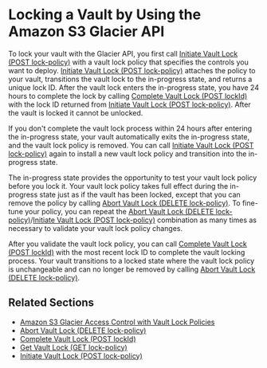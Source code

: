 # Locking a Vault by Using the Amazon S3 Glacier API<a name="vault-lock-how-to-api"></a>

To lock your vault with the Glacier API, you first call [Initiate Vault Lock \(POST lock\-policy\)](api-InitiateVaultLock.md) with a vault lock policy that specifies the controls you want to deploy\. [Initiate Vault Lock \(POST lock\-policy\)](api-InitiateVaultLock.md) attaches the policy to your vault, transitions the vault lock to the in\-progress state, and returns a unique lock ID\. After the vault lock enters the in\-progress state, you have 24 hours to complete the lock by calling [Complete Vault Lock \(POST lockId\)](api-CompleteVaultLock.md) with the lock ID returned from [Initiate Vault Lock \(POST lock\-policy\)](api-InitiateVaultLock.md)\. After the vault is locked it cannot be unlocked\.

 If you don't complete the vault lock process within 24 hours after entering the in\-progress state, your vault automatically exits the in\-progress state, and the vault lock policy is removed\. You can call [Initiate Vault Lock \(POST lock\-policy\)](api-InitiateVaultLock.md) again to install a new vault lock policy and transition into the in\-progress state\.

 The in\-progress state provides the opportunity to test your vault lock policy before you lock it\. Your vault lock policy takes full effect during the in\-progress state just as if the vault has been locked, except that you can remove the policy by calling [Abort Vault Lock \(DELETE lock\-policy\)](api-AbortVaultLock.md)\. To fine\-tune your policy, you can repeat the [Abort Vault Lock \(DELETE lock\-policy\)](api-AbortVaultLock.md)/[Initiate Vault Lock \(POST lock\-policy\)](api-InitiateVaultLock.md) combination as many times as necessary to validate your vault lock policy changes\.

 After you validate the vault lock policy, you can call [Complete Vault Lock \(POST lockId\)](api-CompleteVaultLock.md) with the most recent lock ID to complete the vault locking process\. Your vault transitions to a locked state where the vault lock policy is unchangeable and can no longer be removed by calling [Abort Vault Lock \(DELETE lock\-policy\)](api-AbortVaultLock.md)\.

## Related Sections<a name="related-sections-vault-lock-how-to-api"></a>

 
+ [Amazon S3 Glacier Access Control with Vault Lock Policies](vault-lock-policy.md)
+ [Abort Vault Lock \(DELETE lock\-policy\)](api-AbortVaultLock.md)
+ [Complete Vault Lock \(POST lockId\)](api-CompleteVaultLock.md)
+ [Get Vault Lock \(GET lock\-policy\)](api-GetVaultLock.md)
+ [Initiate Vault Lock \(POST lock\-policy\)](api-InitiateVaultLock.md)
